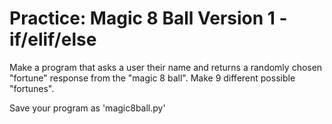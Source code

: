 # Practice: Magic 8 Ball Version 1 - if/elif/else

Make a program that asks a user their name and returns a randomly chosen "fortune" response from the "magic 8 ball". Make 9 different possible "fortunes".

Save your program as 'magic8ball.py'
